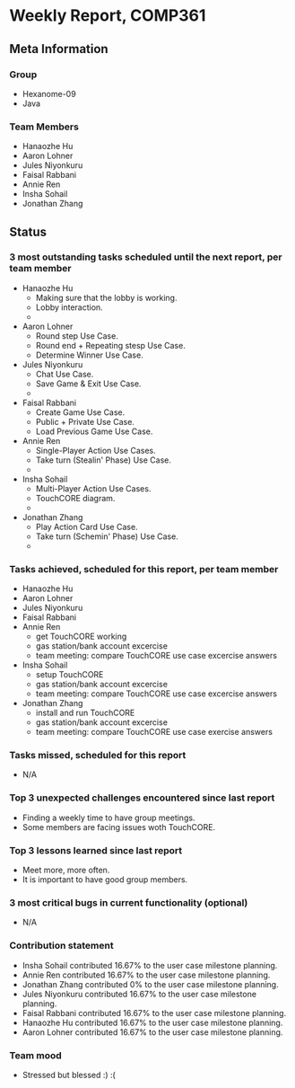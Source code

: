 # Weekly Report, COMP361

## Meta Information

### Group

 * Hexanome-09
 * Java

### Team Members

 * Hanaozhe Hu
 * Aaron Lohner
 * Jules Niyonkuru
 * Faisal Rabbani
 * Annie Ren
 * Insha Sohail
 * Jonathan Zhang


## Status

### 3 most outstanding tasks scheduled until the next report, per team member

 * Hanaozhe Hu
   * Making sure that the lobby is working.
   * Lobby interaction.
   *
 * Aaron Lohner
   * Round step Use Case.
   * Round end + Repeating stesp Use Case.
   * Determine Winner Use Case.
 * Jules Niyonkuru
   * Chat Use Case.
   * Save Game & Exit Use Case.
   *
 * Faisal Rabbani
   *  Create Game Use Case.
   *  Public + Private Use Case.
   * Load Previous Game Use Case.
 * Annie Ren
   *  Single-Player Action Use Cases.
   *  Take turn (Stealin' Phase) Use Case.
   *  
 * Insha Sohail
   * Multi-Player Action Use Cases.
   * TouchCORE diagram.
   *  
 * Jonathan Zhang
   *  Play Action Card Use Case.
   *  Take turn (Schemin' Phase) Use Case.
   *  

### Tasks achieved, scheduled for this report, per team member
 
 * Hanaozhe Hu
 * Aaron Lohner
 * Jules Niyonkuru
 * Faisal Rabbani
 * Annie Ren
   * get TouchCORE working
   * gas station/bank account excercise 
   * team meeting: compare TouchCORE use case excercise answers
 * Insha Sohail
   * setup TouchCORE
   * gas station/bank account excercise
   * team meeting: compare TouchCORE use case excercise answers
 * Jonathan Zhang
   * install and run TouchCORE
   * gas station/bank account excercise
   * team meeting: compare TouchCORE use case exercise answers

### Tasks missed, scheduled for this report 
   * N/A

### Top 3 unexpected challenges encountered since last report
   * Finding a weekly time to have group meetings.
   * Some members are facing issues woth TouchCORE.

### Top 3 lessons learned since last report
   * Meet more, more often.
   * It is important to have good group members.

### 3 most critical bugs in current functionality (optional)
   * N/A

### Contribution statement
   * Insha Sohail contributed 16.67% to the user case milestone planning.
   * Annie Ren contributed 16.67% to the user case milestone planning.
   * Jonathan Zhang contributed 0% to the user case milestone planning.
   * Jules Niyonkuru contributed 16.67% to the user case milestone planning.
   * Faisal Rabbani contributed 16.67% to the user case milestone planning.
   * Hanaozhe Hu contributed 16.67% to the user case milestone planning.
   * Aaron Lohner contributed 16.67% to the user case milestone planning.
   

### Team mood

   * Stressed but blessed :) :(
